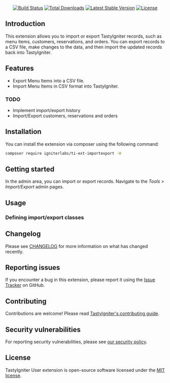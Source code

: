 <p align="center">
    <a href="https://github.com/igniter-labs/ti-ext-importexport/actions"><img src="https://github.com/igniter-labs/ti-ext-importexport/actions/workflows/pipeline.yml/badge.svg" alt="Build Status"></a>
    <a href="https://packagist.org/packages/igniterlabs/ti-ext-importexport"><img src="https://img.shields.io/packagist/dt/igniterlabs/ti-ext-importexport" alt="Total Downloads"></a>
    <a href="https://packagist.org/packages/igniterlabs/ti-ext-importexport"><img src="https://img.shields.io/packagist/v/igniterlabs/ti-ext-importexport" alt="Latest Stable Version"></a>
    <a href="https://packagist.org/packages/igniterlabs/ti-ext-importexport"><img src="https://img.shields.io/github/license/igniter-labs/ti-ext-importexport" alt="License"></a>
</p>

## Introduction

This extension allows you to import or export TastyIgniter records, such as menu items, customers, reservations, and orders. You can export records to a CSV file, make changes to the data, and then import the updated records back into TastyIgniter.

## Features

- Export Menu Items into a CSV file.
- Import Menu Items in CSV format into TastyIgniter.

### TODO

- Implement import/export history
- Import/Export customers, reservations and orders

## Installation

You can install the extension via composer using the following command:

```bash
composer require igniterlabs/ti-ext-importexport -W
```

## Getting started

In the admin area, you can import or export records. Navigate to the _Tools > Import/Export_ admin pages.

## Usage

### Defining import/export classes

## Changelog

Please see [CHANGELOG](https://github.com/igniter-labs/ti-ext-importexport/blob/master/CHANGELOG.md) for more information on what has changed recently.

## Reporting issues

If you encounter a bug in this extension, please report it using the [Issue Tracker](https://github.com/igniter-labs/ti-ext-importexport/issues) on GitHub.

## Contributing

Contributions are welcome! Please read [TastyIgniter's contributing guide](https://tastyigniter.com/docs/contribution-guide).

## Security vulnerabilities

For reporting security vulnerabilities, please see [our security policy](https://github.com/igniter-labs/ti-ext-importexport/security/policy).

## License

TastyIgniter User extension is open-source software licensed under the [MIT license](https://github.com/igniter-labs/ti-ext-importexport/blob/master/LICENSE.md).
